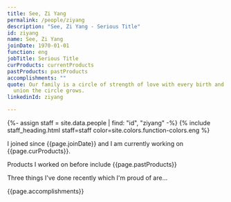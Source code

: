 ```yaml
---
title: See, Zi Yang
permalink: /people/ziyang
description: "See, Zi Yang - Serious Title"
id: ziyang
name: See, Zi Yang
joinDate: 1970-01-01
function: eng
jobTitle: Serious Title
curProducts: currentProducts
pastProducts: pastProducts
accomplishments: ""
quote: Our family is a circle of strength of love with every birth and every
  union the circle grows.
linkedinId: ziyang

---
```


{%- assign staff = site.data.people | find: "id", "ziyang" -%}
{% include staff_heading.html staff=staff color=site.colors.function-colors.eng %}

<p>I joined since {{page.joinDate}} and I am currently working on {{page.curProducts}}.</p>

<p>Products I worked on before include {{page.pastProducts}}</p>

<p>Three things I've done recently which I'm proud of are...</p>
{{page.accomplishments}}
